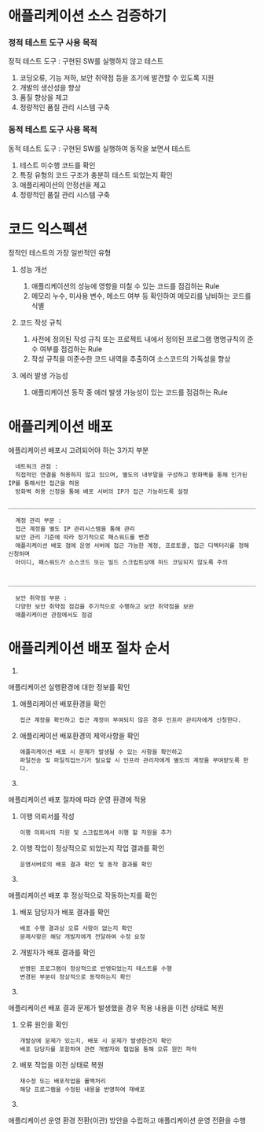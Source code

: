 # 애플리케이션 소스 검증하기

### 정적 테스트 도구 사용 목적
 정적 테스트 도구 : 구현된 SW를 실행하지 않고 테스트

1. 코딩오류, 기능 저하, 보안 취약점 등을 조기에 발견할 수 있도록 지원
2. 개발의 생산성을 향상
3. 품질 향상을 제고
4. 정량적인 품질 관리 시스템 구축
   

### 동적 테스트 도구 사용 목적
 동적 테스트 도구 : 구현된 SW를 실행하여 동작을 보면서 테스트

1. 테스트 미수행 코드를 확인
2. 특정 유형의 코드 구조가 충분히 테스트 되었는지 확인
3. 애플리케이션의 안정선을 제고
4. 정량적인 품질 관리 시스템 구축


# 코드 익스펙션
정적인 테스트의 가장 일반적인 유형

1. 성능 개선
     1. 애플리케이션의 성능에 영항을 미칠 수 있는 코드를 점검하는 Rule
     2. 메모리 누수, 미사용 변수, 메소드 여부 등 확인하여 메모리를 낭비하는 코드를 식별

2. 코드 작성 규칙
     1. 사전에 정의된 작성 규칙 또는 프로젝트 내에서 정의된 프로그램 명명규칙의 준수 여부를 점검하는 Rule
     2. 작성 규칙을 미준수한 코드 내역을 추출하여 소스코드의 가독성을 향상

3. 에러 발생 가능성
     1. 애플리케이션 동작 중 에러 발생 가능성이 있는 코드를 점검하는 Rule

# 애플리케이션 배포
애플리케이션 배포시 고려되어야 하는 3가지 부분

      네트워크 관점 : 
      직접적인 연결을 허용하지 않고 있으며, 별도의 내부말을 구성하고 방화벽을 통해 인가된 IP를 통해서만 접근을 허용
      방화벽 허용 신청을 통해 배포 서버의 IP가 접근 가능하도록 설정
      _______________________________________________________________________________________________________

      계정 관리 부문 : 
      접근 계정을 별도 IP 관리시스템을 통해 관리
      보안 관리 기준에 따라 정기적으로 패스워드를 변경
      애플리케이션 배포 점에 운영 서버에 접근 가능한 계정, 프로토콜, 접근 디렉터리를 정해 신청하며
      아이디, 패스워드가 소스코드 또는 빌드 스크립트상에 하드 코딩되지 않도록 주의

      _______________________________________________________________________________________________________

      보안 취약점 부문 : 
      다양한 보안 취약점 점검을 주기적으로 수행하고 보안 취약점을 보완
      애플리케이션 관점에서도 점검
      
      
# 애플리케이션 배포 절차 순서

1.
애플리케이션 실행환경에 대한 정보를 확인

 1. 애플리케이션 배포환경을 확인

        접근 계정을 확인하고 접근 계정이 부여되지 않은 경우 인프라 관리자에게 신청한다.
 
 2. 애플리케이션 배포환경의 제약사항을 확인
    
        애플리케이션 배포 시 문제가 발생될 수 있는 사항을 확인하고
        파일전송 및 파일직접쓰기가 필요할 시 인프라 관리자에게 별도의 계정을 부여받도록 한다.

2.
애플리케이션 배포 절차에 따라 운영 환경에 적용

1. 이행 의뢰서를 작성

       이행 의뢰서의 자원 및 스크립트에서 이행 할 자원을 추가
   
2. 이행 작업이 정상적으로 되었는지 작업 결과를 확인
 
       운영서버로의 배포 결과 확인 및 동작 결과를 확인

3.
애플리케이션 배포 후 정상적으로 작동하는지를 확인

1. 배포 담당자가 배포 결과를 확인

       배포 수행 결과상 오류 사항이 없는지 확인
       문제사항은 해당 개발자에게 전달하여 수정 요청

2. 개발자가 배포 결과를 확인

       반영된 프로그램이 정상적으로 반영되었는지 테스트를 수행
       변경된 부분이 정상적으로 동작하는지 확인


4.
애플리케이션 배포 결과 문제가 발생했을 경우 적용 내용을 이전 상태로 복원

1. 오류 원인을 확인

       개발상에 문제가 있는지, 배포 시 문제가 발생한건지 확인
       배포 담당자를 포함하여 관련 개발자와 협업을 통해 오류 원인 파악

2. 배포 작업을 이전 상태로 복원
   
       재수정 또는 배포작업을 롤백처리
       해당 프로그램을 수정된 내용을 반영하여 재배포

5.
애플리케이션 운영 환경 전환(이관) 방안을 수립하고 애플리케이션 운영 전환을 수행


